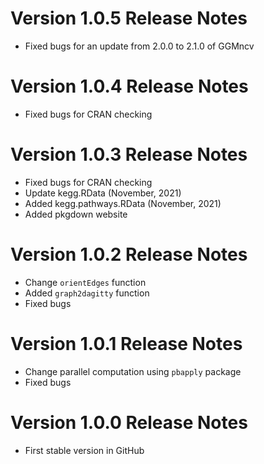 # Version 1.0.5 Release Notes
* Fixed bugs for an update from 2.0.0 to 2.1.0 of GGMncv

# Version 1.0.4 Release Notes
* Fixed bugs for CRAN checking

# Version 1.0.3 Release Notes
* Fixed bugs for CRAN checking
* Update kegg.RData (November, 2021)
* Added kegg.pathways.RData (November, 2021)
* Added pkgdown website

# Version 1.0.2 Release Notes
* Change `orientEdges` function
* Added `graph2dagitty` function
* Fixed bugs

# Version 1.0.1 Release Notes
* Change parallel computation using `pbapply` package
* Fixed bugs 

# Version 1.0.0 Release Notes
* First stable version in GitHub
